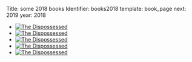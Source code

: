 Title: some 2018 books
Identifier: books2018
template: book_page
next: 2019
year: 2018

* [![The Dispossessed](https://upload.wikimedia.org/wikipedia/en/f/fc/TheDispossed%281stEdHardcover%29.jpg)](https://openlibrary.org/books/OL5424470M/The_dispossessed "The Dispossessed")
* [![The Dispossessed](https://upload.wikimedia.org/wikipedia/en/f/fc/TheDispossed%281stEdHardcover%29.jpg)](https://openlibrary.org/books/OL5424470M/The_dispossessed "The Dispossessed")
* [![The Dispossessed](https://upload.wikimedia.org/wikipedia/en/f/fc/TheDispossed%281stEdHardcover%29.jpg)](https://openlibrary.org/books/OL5424470M/The_dispossessed "The Dispossessed")
* [![The Dispossessed](https://upload.wikimedia.org/wikipedia/en/f/fc/TheDispossed%281stEdHardcover%29.jpg)](https://openlibrary.org/books/OL5424470M/The_dispossessed "The Dispossessed")
* [![The Dispossessed](https://upload.wikimedia.org/wikipedia/en/f/fc/TheDispossed%281stEdHardcover%29.jpg)](https://openlibrary.org/books/OL5424470M/The_dispossessed "The Dispossessed")
